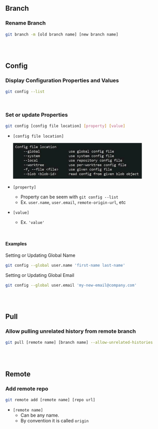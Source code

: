 ## Branch

### Rename Branch

````bash
git branch -m [old branch name] [new branch name]
````

<br><br>

## Config

### Display Configuration Properties and Values

```bash
git config --list
```

<br>

### Set or update Properties

```bash
git config [config file location] [property] [value]		
```

- `[config file location]`

  <img src="./asset/img/config-file-location-500w-min.jpg" alt="Git config file location options" style="zoom:80%;" />

- `[property]`

  - Property can be seem with `git config --list`
  - Ex.  `user.name`, `user.email`, `remote-origin-url`, etc

- `[value]`

  - Ex. `'value'`

<br>

#### Examples

Setting or Updating Global Name 

```bash
git config --global user.name 'first-name last-name'
```

Setting or Updating Global Email

```bash
git config --global user.email 'my-new-email@company.com'
```



<br><br>



## Pull

### Allow pulling unrelated history from remote branch

```bash
git pull [remote name] [branch name] --allow-unrelated-histories
```



<br><br>



## Remote

### Add remote repo

```bash
git remote add [remote name] [repo url] 
```

- `[remote name]` 
  - Can be any name.  
  - By convention it is called `origin`

